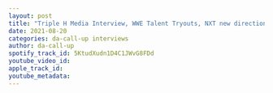 ```yaml
---
layout: post
title: "Triple H Media Interview, WWE Talent Tryouts, NXT new direction "
date: 2021-08-20
categories: da-call-up interviews
author: da-call-up
spotify_track_id: 5KtudXudn1D4C1JWvG8FDd
youtube_video_id: 
apple_track_id: 
youtube_metadata: 
---
```

